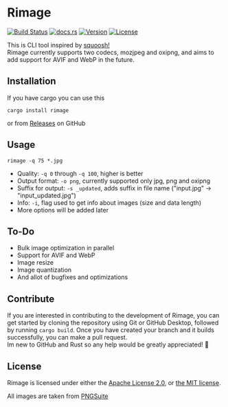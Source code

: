 # Rimage

[![Build Status](https://img.shields.io/github/actions/workflow/status/SalOne22/rimage/rimage.yml?label=rimage)](https://github.com/SalOne22/rimage/actions?query=branch%3Amain+)
[![docs.rs](https://img.shields.io/docsrs/rimage/latest)](https://docs.rs/rimage)
[![Version](https://img.shields.io/crates/v/rimage)](https://crates.io/crates/rimage)
[![License](https://img.shields.io/crates/l/rimage)](https://github.com/SalOne22/rimage)

This is CLI tool inspired by [squoosh!](https://squoosh.app/)  
Rimage currently supports two codecs, mozjpeg and oxipng, and aims to add support for AVIF and WebP in the future.

## Installation

If you have cargo you can use this

```
cargo install rimage
```

or from [Releases](https://github.com/SalOne22/rimage/releases) on GitHub

## Usage

```
rimage -q 75 *.jpg
```

- Quality: `-q 0` through `-q 100`, higher is better
- Output format: `-o png`, currently supported only jpg, png and oxipng
- Suffix for output: `-s _updated`, adds suffix in file name ("input.jpg" -> "input_updated.jpg")
- Info: `-i`, flag used to get info about images (size and data length)
- More options will be added later

## To-Do

- Bulk image optimization in parallel
- Support for AVIF and WebP
- Image resize
- Image quantization
- And allot of bugfixes and optimizations

## Contribute

If you are interested in contributing to the development of Rimage, you can get started by cloning the repository using Git or GitHub Desktop, followed by running `cargo build`.
Once you have created your branch and it builds successfully, you can make a pull request.  
Im new to GitHub and Rust so any help would be greatly appreciated! 🤘

## License

Rimage is licensed under either the [Apache License 2.0](https://www.apache.org/licenses/LICENSE-2.0), or [the MIT license](https://opensource.org/licenses/MIT).

All images are taken from [PNGSuite](http://www.schaik.com/pngsuite/)
